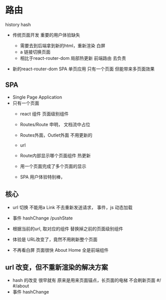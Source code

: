 # 路由

history
hash 

- 传统页面开发
    重要的用户体验缺失 
    - 需要去到后端拿到新的html，重新渲染
        白屏
    - a 链接切换页面 
    - 相比于react-router-dom 局部热更新
    前端路由 去负责 

- 新的react-router-dom SPA 单页应用
    只有一个页面 但能带来多页面效果

## SPA 
- Single Page Application
- 只有一个页面
    - react 组件
        页面级别组件
    - Routes/Route 申明， 文档流中占位
    - Routes外面，Outlet外面 不用更新的
    - url
    - Route内部显示哪个页面组件
        热更新

    - 用一个页面完成了多个页面的显示
    - SPA 用户体验特别棒，

## 核心
- url 切换
    不能用a
    Link 
    不去重新发送请求，
    事件，js 动态加载

- 事件 hashChange /pushState 
- 根据当前的url, 取对应的组件
    替换掉之前的页面级别组件
- 体验是
    URL改变了，竟然不用刷新整个页面 
- 不再看白屏
    页面很快 
    About
    Home 全是前端组件 

## url 改变，但不重新渲染的解决方案
- hash 的改变 很早就有
     原来是用来页面锚点，长页面的电梯
     不会刷新页面
    #/
    #/about
- 事件
    hashChange